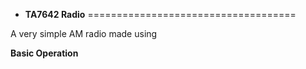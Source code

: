 * **TA7642 Radio**
====================================

A very simple AM radio made using 

**Basic Operation**

